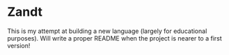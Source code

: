 # Zandt

This is my attempt at building a new language (largely for educational purposes). Will write a proper README when the project is nearer to a first version!
